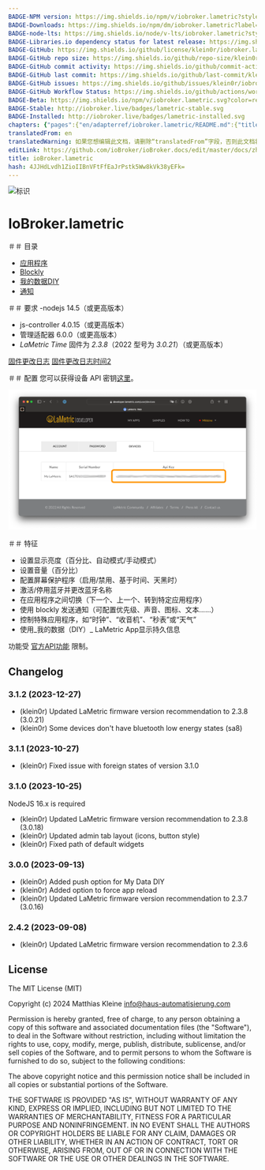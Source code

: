```yaml
---
BADGE-NPM version: https://img.shields.io/npm/v/iobroker.lametric?style=flat-square
BADGE-Downloads: https://img.shields.io/npm/dm/iobroker.lametric?label=npm%20downloads&style=flat-square
BADGE-node-lts: https://img.shields.io/node/v-lts/iobroker.lametric?style=flat-square
BADGE-Libraries.io dependency status for latest release: https://img.shields.io/librariesio/release/npm/iobroker.lametric?label=npm%20dependencies&style=flat-square
BADGE-GitHub: https://img.shields.io/github/license/klein0r/iobroker.lametric?style=flat-square
BADGE-GitHub repo size: https://img.shields.io/github/repo-size/klein0r/iobroker.lametric?logo=github&style=flat-square
BADGE-GitHub commit activity: https://img.shields.io/github/commit-activity/m/klein0r/iobroker.lametric?logo=github&style=flat-square
BADGE-GitHub last commit: https://img.shields.io/github/last-commit/klein0r/iobroker.lametric?logo=github&style=flat-square
BADGE-GitHub issues: https://img.shields.io/github/issues/klein0r/iobroker.lametric?logo=github&style=flat-square
BADGE-GitHub Workflow Status: https://img.shields.io/github/actions/workflow/status/klein0r/iobroker.lametric/test-and-release.yml?branch=master&logo=github&style=flat-square
BADGE-Beta: https://img.shields.io/npm/v/iobroker.lametric.svg?color=red&label=beta
BADGE-Stable: http://iobroker.live/badges/lametric-stable.svg
BADGE-Installed: http://iobroker.live/badges/lametric-installed.svg
chapters: {"pages":{"en/adapterref/iobroker.lametric/README.md":{"title":{"en":"ioBroker.lametric"},"content":"en/adapterref/iobroker.lametric/README.md"},"en/adapterref/iobroker.lametric/apps.md":{"title":{"en":"ioBroker.lametric"},"content":"en/adapterref/iobroker.lametric/apps.md"},"en/adapterref/iobroker.lametric/my-data-diy.md":{"title":{"en":"ioBroker.lametric"},"content":"en/adapterref/iobroker.lametric/my-data-diy.md"},"en/adapterref/iobroker.lametric/notifications.md":{"title":{"en":"ioBroker.lametric"},"content":"en/adapterref/iobroker.lametric/notifications.md"},"en/adapterref/iobroker.lametric/blockly.md":{"title":{"en":"ioBroker.lametric"},"content":"en/adapterref/iobroker.lametric/blockly.md"}}}
translatedFrom: en
translatedWarning: 如果您想编辑此文档，请删除“translatedFrom”字段，否则此文档将再次自动翻译
editLink: https://github.com/ioBroker/ioBroker.docs/edit/master/docs/zh-cn/adapterref/iobroker.lametric/README.md
title: ioBroker.lametric
hash: 4JJHdLvdh1ZioIIBnVFtFfEaJrPstk5Ww8kVk38yEFk=
---
```

![标识](../../../en/admin/lametric.png)

# IoBroker.lametric
＃＃ 目录
- [应用程序](apps.md)
- [Blockly](blockly.md)
- [我的数据DIY](my-data-diy.md)
- [通知](notifications.md)

＃＃ 要求
-nodejs 14.5（或更高版本）
- js-controller 4.0.15（或更高版本）
- 管理适配器 6.0.0（或更高版本）
- _LaMetric Time_ 固件为 _2.3.8_（2022 型号为 _3.0.21_）（或更高版本）

[固件更改日志](https://firmware.lametric.com) [固件更改日志时间2](https://firmware.lametric.com/?product=time2)

＃＃ 配置
您可以获得设备 API 密钥[这里](https://developer.lametric.com/user/devices)。

![API 密钥](../../../en/adapterref/iobroker.lametric/img/api-key.png)

＃＃ 特征
- 设置显示亮度（百分比、自动模式/手动模式）
- 设置音量（百分比）
- 配置屏幕保护程序（启用/禁用、基于时间、天黑时）
- 激活/停用蓝牙并更改蓝牙名称
- 在应用程序之间切换（下一个、上一个、转到特定应用程序）
- 使用 blockly 发送通知（可配置优先级、声音、图标、文本……）
- 控制特殊应用程序，如“时钟”、“收音机”、“秒表”或“天气”
- 使用_我的数据（DIY）_ LaMetric App显示持久信息

功能受 [官方API功能](https://lametric-documentation.readthedocs.io/en/latest/reference-docs/lametric-time-reference.html) 限制。

## Changelog

<!--
  Placeholder for the next version (at the beginning of the line):
  ### **WORK IN PROGRESS**
-->
### 3.1.2 (2023-12-27)

* (klein0r) Updated LaMetric firmware version recommendation to 2.3.8 (3.0.21)
* (klein0r) Some devices don't have bluetooth low energy states (sa8)

### 3.1.1 (2023-10-27)

* (klein0r) Fixed issue with foreign states of version 3.1.0

### 3.1.0 (2023-10-25)

NodeJS 16.x is required

* (klein0r) Updated LaMetric firmware version recommendation to 2.3.8 (3.0.18)
* (klein0r) Updated admin tab layout (icons, button style)
* (klein0r) Fixed path of default widgets

### 3.0.0 (2023-09-13)

* (klein0r) Added push option for My Data DIY
* (klein0r) Added option to force app reload
* (klein0r) Updated LaMetric firmware version recommendation to 2.3.7 (3.0.16)

### 2.4.2 (2023-09-08)

* (klein0r) Updated LaMetric firmware version recommendation to 2.3.6

## License

The MIT License (MIT)

Copyright (c) 2024 Matthias Kleine <info@haus-automatisierung.com>

Permission is hereby granted, free of charge, to any person obtaining a copy
of this software and associated documentation files (the "Software"), to deal
in the Software without restriction, including without limitation the rights
to use, copy, modify, merge, publish, distribute, sublicense, and/or sell
copies of the Software, and to permit persons to whom the Software is
furnished to do so, subject to the following conditions:

The above copyright notice and this permission notice shall be included in
all copies or substantial portions of the Software.

THE SOFTWARE IS PROVIDED "AS IS", WITHOUT WARRANTY OF ANY KIND, EXPRESS OR
IMPLIED, INCLUDING BUT NOT LIMITED TO THE WARRANTIES OF MERCHANTABILITY,
FITNESS FOR A PARTICULAR PURPOSE AND NONINFRINGEMENT. IN NO EVENT SHALL THE
AUTHORS OR COPYRIGHT HOLDERS BE LIABLE FOR ANY CLAIM, DAMAGES OR OTHER
LIABILITY, WHETHER IN AN ACTION OF CONTRACT, TORT OR OTHERWISE, ARISING FROM,
OUT OF OR IN CONNECTION WITH THE SOFTWARE OR THE USE OR OTHER DEALINGS IN
THE SOFTWARE.